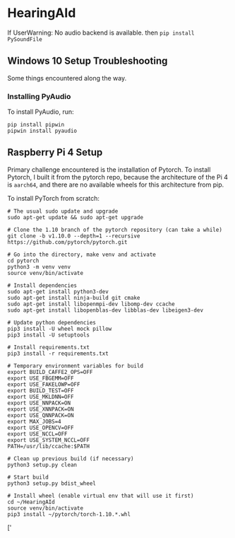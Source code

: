 # HearingAId

If UserWarning: No audio backend is available. then `pip install PySoundFile`


## Windows 10 Setup Troubleshooting
Some things encountered along the way.
### Installing PyAudio
To install PyAudio, run:
```
pip install pipwin
pipwin install pyaudio
```

## Raspberry Pi 4 Setup
Primary challenge encountered is the installation of Pytorch.
To install Pytorch, I built it from the pytorch repo, because the architecture of the Pi 4 is `aarch64`, and there are no available wheels for this architecture from pip.

To install PyTorch from scratch:
```
# The usual sudo update and upgrade
sudo apt-get update && sudo apt-get upgrade

# Clone the 1.10 branch of the pytorch repository (can take a while)
git clone -b v1.10.0 --depth=1 --recursive https://github.com/pytorch/pytorch.git

# Go into the directory, make venv and activate
cd pytorch
python3 -m venv venv
source venv/bin/activate

# Install dependencies
sudo apt-get install python3-dev
sudo apt-get install ninja-build git cmake
sudo apt-get install libopenmpi-dev libomp-dev ccache
sudo apt-get install libopenblas-dev libblas-dev libeigen3-dev

# Update python dependencies
pip3 install -U wheel mock pillow
pip3 install -U setuptools

# Install requirements.txt
pip3 install -r requirements.txt

# Temporary environment variables for build
export BUILD_CAFFE2_OPS=OFF
export USE_FBGEMM=OFF
export USE_FAKELOWP=OFF
export BUILD_TEST=OFF
export USE_MKLDNN=OFF
export USE_NNPACK=ON
export USE_XNNPACK=ON
export USE_QNNPACK=ON
export MAX_JOBS=4
export USE_OPENCV=OFF
export USE_NCCL=OFF
export USE_SYSTEM_NCCL=OFF
PATH=/usr/lib/ccache:$PATH

# Clean up previous build (if necessary)
python3 setup.py clean

# Start build
python3 setup.py bdist_wheel

# Install wheel (enable virtual env that will use it first)
cd ~/HearingAId
source venv/bin/activate
pip3 install ~/pytorch/torch-1.10.*.whl

```
['
